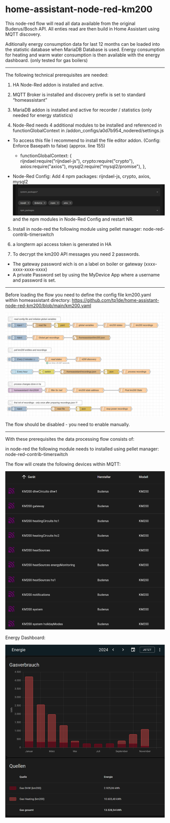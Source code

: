 # home-assistant-node-red-km200

This node-red flow will read all data available from the original Buderus/Bosch API.
All enties read are then build in Home Assistant using MQTT discovery.

Aditionally energy consumption data for last 12 months can be loaded into the statistic database when MariaDB Database is used.
Energy consumption for heating and warm water consumption is then available with the energy dashboard. (only tested for gas boilers)

***

The following technical prerequisites are needed:

1.	HA Node-Red addon is installed and active.

2.	MQTT Broker is installed and discovery prefix is set to standard “homeassistant”

3.  MariaDB addon is installed and active for recorder / statistics (only needed for energy statistics)

4.	Node-Red needs 4 additional modules to be installed and referenced in functionGlobalContext in /addon_configs/a0d7b954_nodered/settings.js

  - To access this file I recommend to install the file editor addon. (Config: Enforce Basepath to false) (approx. line 155)

    - functionGlobalContext: {   
       rijndael:require("rijndael-js"),
       crypto:require("crypto"),
       axios:require("axios"),
       mysql2:require("mysql2/promise"),
     },

- Node-Red Config: Add 4 npm packages: rijndael-js, crypto, axios, mysql2 ![alt text](image.png) and the npm modules in Node-Red Config and restart NR.

5.  Install in node-red the following module using pellet manager: node-red-contrib-timerswitch

6.	a longterm api access token is generated in HA

7.  To decrypt the km200 API messages you need 2 passwords.
  - The gateway password wich is on a label on boiler or gateway (xxxx-xxxx-xxxx-xxxx)
  - A private Password set by using the MyDevice App where a username and password is set.

***

Before loading the flow you need to define the config file km200.yaml within homeassistant directory: 
https://github.com/tp1de/home-assistant-node-red-km200/blob/main/km200.yaml

![alt text](image-4.png)

The flow should be disabled - you need to enable manually.

*** 





With these prerequisites the data processing flow consists of:




in node-red the following module needs to installed using pellet manager: node-red-contrib-timerswitch





The flow will create the following devices within MQTT:

![alt text](image-3.png)





Energy Dashboard:

![alt text](image-2.png)
